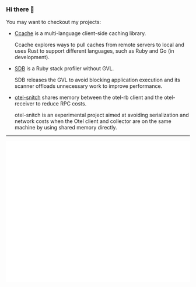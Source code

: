 ### Hi there 👋

You may want to checkout my projects:

- [Ccache](https://github.com/yfractal/ccache) is a multi-language client-side caching library.

  Ccache explores ways to pull caches from remote servers to local and uses Rust to support different languages, such as Ruby and Go (in development).

- [SDB](https://github.com/yfractal/sdb) is a Ruby stack profiler without GVL.

  SDB releases the GVL to avoid blocking application execution and its scanner offloads unnecessary work to improve performance.

- [otel-snitch](https://github.com/yfractal/otel-snitch) shares memory between the otel-rb client and the otel-receiver to reduce RPC costs.

  otel-snitch is an experimental project aimed at avoiding serialization and network costs when the Otel client and collector are on the same machine by using shared memory directly.

---

![Metrics](https://github.com/yfractal/yfractal/blob/main/github-metrics.svg)
